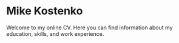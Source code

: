 # Mike Kostenko
Welcome to my online CV. Here you can find information about my education, skills, and work experience.